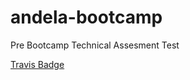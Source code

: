 # andela-bootcamp
Pre Bootcamp Technical Assesment Test

[Travis Badge](https://travis-ci.org/brayoh/bucket-list.svg?branch=master)
